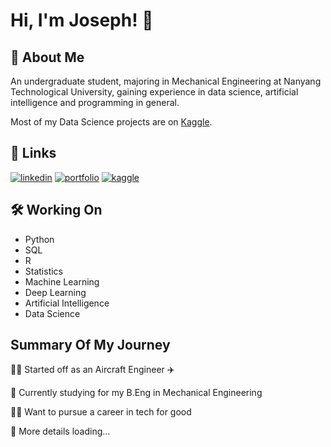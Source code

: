 # Hi, I'm Joseph! 👋

## 🚀 About Me

An undergraduate student, majoring in Mechanical Engineering at Nanyang Technological University, gaining experience in data science, artificial intelligence and programming in general.

Most of my Data Science projects are on [Kaggle](https://www.kaggle.com/jiahaulim).

## 🔗 Links
[![linkedin](https://img.shields.io/badge/linkedin-0A66C2?style=for-the-badge&logo=linkedin&logoColor=white)](https://www.linkedin.com/in/limjiahau/)
[![portfolio](https://img.shields.io/badge/website-000000?style=for-the-badge&logo=About.me&logoColor=white)](https://limjiahau.streamlit.app/)
[![kaggle](https://img.shields.io/badge/Kaggle-20BEFF?style=for-the-badge&logo=Kaggle&logoColor=white)](https://www.kaggle.com/jiahaulim)


## 🛠 Working On
- Python 
- SQL
- R
- Statistics
- Machine Learning
- Deep Learning
- Artificial Intelligence
- Data Science

## Summary Of My Journey
👩‍💻 Started off as an Aircraft Engineer ✈️

🧠 Currently studying for my B.Eng in Mechanical Engineering

👯‍♀️ Want to pursue a career in tech for good 

💬 More details loading...
